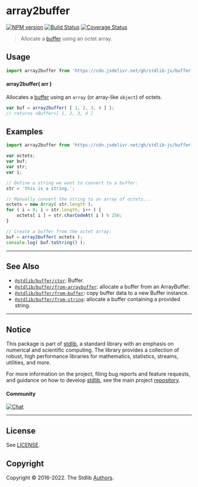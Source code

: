 <!--

@license Apache-2.0

Copyright (c) 2018 The Stdlib Authors.

Licensed under the Apache License, Version 2.0 (the "License");
you may not use this file except in compliance with the License.
You may obtain a copy of the License at

   http://www.apache.org/licenses/LICENSE-2.0

Unless required by applicable law or agreed to in writing, software
distributed under the License is distributed on an "AS IS" BASIS,
WITHOUT WARRANTIES OR CONDITIONS OF ANY KIND, either express or implied.
See the License for the specific language governing permissions and
limitations under the License.

-->

# array2buffer

[![NPM version][npm-image]][npm-url] [![Build Status][test-image]][test-url] [![Coverage Status][coverage-image]][coverage-url] <!-- [![dependencies][dependencies-image]][dependencies-url] -->

> Allocate a [buffer][@stdlib/buffer/ctor] using an octet array.

<!-- Section to include introductory text. Make sure to keep an empty line after the intro `section` element and another before the `/section` close. -->

<section class="intro">

</section>

<!-- /.intro -->

<!-- Package usage documentation. -->



<section class="usage">

## Usage

```javascript
import array2buffer from 'https://cdn.jsdelivr.net/gh/stdlib-js/buffer-from-array@deno/mod.js';
```

#### array2buffer( arr )

Allocates a [buffer][@stdlib/buffer/ctor] using an `array` (or array-like `object`) of octets.

```javascript
var buf = array2buffer( [ 1, 2, 3, 4 ] );
// returns <Buffer>[ 1, 2, 3, 4 ]
```

</section>

<!-- /.usage -->

<!-- Package usage notes. Make sure to keep an empty line after the `section` element and another before the `/section` close. -->

<section class="notes">

</section>

<!-- /.notes -->

<!-- Package usage examples. -->

<section class="examples">

## Examples

<!-- eslint no-undef: "error" -->

```javascript
import array2buffer from 'https://cdn.jsdelivr.net/gh/stdlib-js/buffer-from-array@deno/mod.js';

var octets;
var buf;
var str;
var i;

// Define a string we want to convert to a buffer:
str = 'this is a string.';

// Manually convert the string to an array of octets...
octets = new Array( str.length );
for ( i = 0; i < str.length; i++ ) {
    octets[ i ] = str.charCodeAt( i ) % 256;
}

// Create a buffer from the octet array:
buf = array2buffer( octets );
console.log( buf.toString() );
```

</section>

<!-- /.examples -->

<!-- Section to include cited references. If references are included, add a horizontal rule *before* the section. Make sure to keep an empty line after the `section` element and another before the `/section` close. -->

<section class="references">

</section>

<!-- /.references -->

<!-- Section for related `stdlib` packages. Do not manually edit this section, as it is automatically populated. -->

<section class="related">

* * *

## See Also

-   <span class="package-name">[`@stdlib/buffer/ctor`][@stdlib/buffer/ctor]</span><span class="delimiter">: </span><span class="description">Buffer.</span>
-   <span class="package-name">[`@stdlib/buffer/from-arraybuffer`][@stdlib/buffer/from-arraybuffer]</span><span class="delimiter">: </span><span class="description">allocate a buffer from an ArrayBuffer.</span>
-   <span class="package-name">[`@stdlib/buffer/from-buffer`][@stdlib/buffer/from-buffer]</span><span class="delimiter">: </span><span class="description">copy buffer data to a new Buffer instance.</span>
-   <span class="package-name">[`@stdlib/buffer/from-string`][@stdlib/buffer/from-string]</span><span class="delimiter">: </span><span class="description">allocate a buffer containing a provided string.</span>

</section>

<!-- /.related -->

<!-- Section for all links. Make sure to keep an empty line after the `section` element and another before the `/section` close. -->


<section class="main-repo" >

* * *

## Notice

This package is part of [stdlib][stdlib], a standard library with an emphasis on numerical and scientific computing. The library provides a collection of robust, high performance libraries for mathematics, statistics, streams, utilities, and more.

For more information on the project, filing bug reports and feature requests, and guidance on how to develop [stdlib][stdlib], see the main project [repository][stdlib].

#### Community

[![Chat][chat-image]][chat-url]

---

## License

See [LICENSE][stdlib-license].


## Copyright

Copyright &copy; 2016-2022. The Stdlib [Authors][stdlib-authors].

</section>

<!-- /.stdlib -->

<!-- Section for all links. Make sure to keep an empty line after the `section` element and another before the `/section` close. -->

<section class="links">

[npm-image]: http://img.shields.io/npm/v/@stdlib/buffer-from-array.svg
[npm-url]: https://npmjs.org/package/@stdlib/buffer-from-array

[test-image]: https://github.com/stdlib-js/buffer-from-array/actions/workflows/test.yml/badge.svg?branch=main
[test-url]: https://github.com/stdlib-js/buffer-from-array/actions/workflows/test.yml?query=branch:main

[coverage-image]: https://img.shields.io/codecov/c/github/stdlib-js/buffer-from-array/main.svg
[coverage-url]: https://codecov.io/github/stdlib-js/buffer-from-array?branch=main

<!--

[dependencies-image]: https://img.shields.io/david/stdlib-js/buffer-from-array.svg
[dependencies-url]: https://david-dm.org/stdlib-js/buffer-from-array/main

-->

[chat-image]: https://img.shields.io/gitter/room/stdlib-js/stdlib.svg
[chat-url]: https://gitter.im/stdlib-js/stdlib/

[stdlib]: https://github.com/stdlib-js/stdlib

[stdlib-authors]: https://github.com/stdlib-js/stdlib/graphs/contributors

[umd]: https://github.com/umdjs/umd
[es-module]: https://developer.mozilla.org/en-US/docs/Web/JavaScript/Guide/Modules

[deno-url]: https://github.com/stdlib-js/buffer-from-array/tree/deno
[umd-url]: https://github.com/stdlib-js/buffer-from-array/tree/umd
[esm-url]: https://github.com/stdlib-js/buffer-from-array/tree/esm
[branches-url]: https://github.com/stdlib-js/buffer-from-array/blob/main/branches.md

[stdlib-license]: https://raw.githubusercontent.com/stdlib-js/buffer-from-array/main/LICENSE

<!-- <related-links> -->

[@stdlib/buffer/ctor]: https://github.com/stdlib-js/buffer-ctor/tree/deno

[@stdlib/buffer/from-arraybuffer]: https://github.com/stdlib-js/buffer-from-arraybuffer/tree/deno

[@stdlib/buffer/from-buffer]: https://github.com/stdlib-js/buffer-from-buffer/tree/deno

[@stdlib/buffer/from-string]: https://github.com/stdlib-js/buffer-from-string/tree/deno

<!-- </related-links> -->

</section>

<!-- /.links -->
